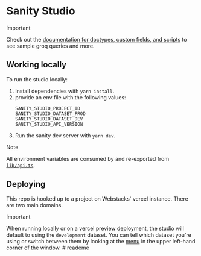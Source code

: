 # Sanity Studio

> [!IMPORTANT]  
> Check out the [documentation for doctypes, custom fields, and scripts](docs/index.md) to see sample groq queries and more.

## Working locally

To run the studio locally:

1. Install dependencies with `yarn install`.
2. provide an env file with the following values:
   ```
   SANITY_STUDIO_PROJECT_ID
   SANITY_STUDIO_DATASET_PROD
   SANITY_STUDIO_DATASET_DEV
   SANITY_STUDIO_API_VERSION
   ```
3. Run the sanity dev server with `yarn dev`.

> [!NOTE]  
> All environment variables are consumed by and re-exported from [`lib/api.ts`](lib/api.ts).

## Deploying

This repo is hooked up to a project on Webstacks' vercel instance. There are two main domains.

> [!IMPORTANT]  
> When running locally or on a vercel preview deployment, the studio will default to using the `development` dataset. You can tell which dataset you're using or switch between them by looking at the [menu](/docs/assets/dataset-menu.png) in the upper left-hand corner of the window.
#   r e a d e m e 
 
 
